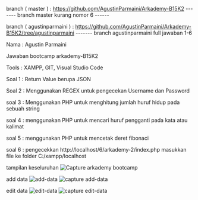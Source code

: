 branch ( master ) : https://github.com/AgustinParmaini/Arkademy-B15K2 
------- branch master kurang nomor 6 ------

branch ( agustinparmaini ) : https://github.com/AgustinParmaini/Arkademy-B15K2/tree/agustinparmaini
------- branch agustinparmaini full jawaban 1-6 


Nama : Agustin Parmaini

Jawaban bootcamp arkademy-B15K2

Tools : XAMPP, GIT, Visual Studio Code 

Soal 1 : Return Value berupa JSON 

Soal 2 : Menggunakan REGEX untuk pengecekan Username dan Password

soal 3 : Menggunakan PHP untuk menghitung jumlah huruf hidup pada sebuah string

soal 4 : menggunakan PHP untuk mencari huruf pengganti pada kata atau kalimat 

soal 5 : menggunakan PHP untuk mencetak deret fibonaci

soal 6 : pengecekkan http://localhost/6/arkademy-2/index.php
masukkan file ke folder C:/xampp/localhost

tampilan keseluruhan 
![Capture arkademy bootcamp](https://user-images.githubusercontent.com/59328943/74085632-74f17400-4aad-11ea-9ae5-e3594dbc7960.PNG)

add data 
![add-data](https://user-images.githubusercontent.com/59328943/74085660-f517d980-4aad-11ea-90ca-8bcaf9645823.PNG)
![capture add-data](https://user-images.githubusercontent.com/59328943/74085661-f6490680-4aad-11ea-9bc8-6d8a4978331d.PNG)

edit data 
![edit-data](https://user-images.githubusercontent.com/59328943/74085683-3d36fc00-4aae-11ea-8b39-f6798e225032.PNG)
![capture edit-data](https://user-images.githubusercontent.com/59328943/74085681-3b6d3880-4aae-11ea-8b6f-19662c5319db.PNG)



